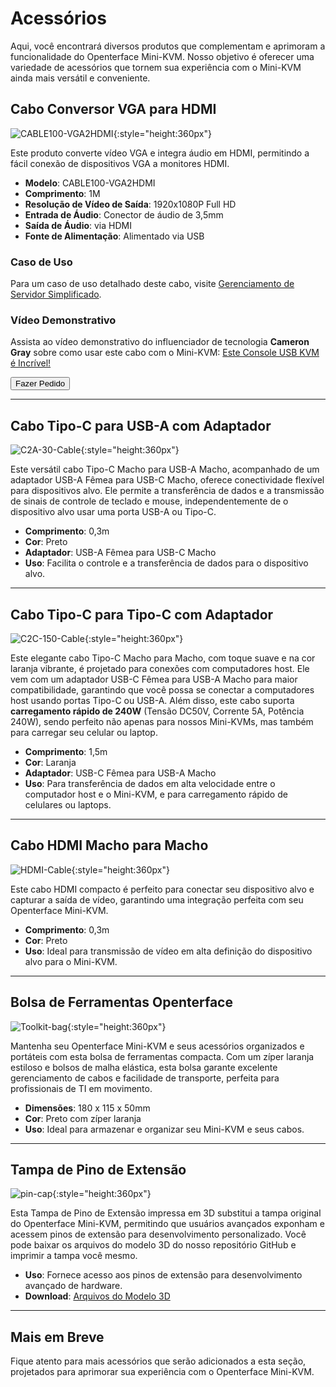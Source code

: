 # Acessórios

Aqui, você encontrará diversos produtos que complementam e aprimoram a funcionalidade do Openterface Mini-KVM. Nosso objetivo é oferecer uma variedade de acessórios que tornem sua experiência com o Mini-KVM ainda mais versátil e conveniente.

## Cabo Conversor VGA para HDMI

![CABLE100-VGA2HDMI](images/product/part/CABLE100-VGA2HDMI-1.jpg){:style="height:360px"}

Este produto converte vídeo VGA e integra áudio em HDMI, permitindo a fácil conexão de dispositivos VGA a monitores HDMI.

- **Modelo**: CABLE100-VGA2HDMI
- **Comprimento**: 1M
- **Resolução de Vídeo de Saída**: 1920x1080P Full HD
- **Entrada de Áudio**: Conector de áudio de 3,5mm
- **Saída de Áudio**: via HDMI
- **Fonte de Alimentação**: Alimentado via USB

### Caso de Uso
Para um caso de uso detalhado deste cabo, visite [Gerenciamento de Servidor Simplificado](/use-cases/#streamlined-server-management).

### Vídeo Demonstrativo
Assista ao vídeo demonstrativo do influenciador de tecnologia **Cameron Gray** sobre como usar este cabo com o Mini-KVM: [Este Console USB KVM é Incrível!](https://youtu.be/xAEQpWyfY-c?si=auB5NtqHVw2C7iIK&t=1693)

<button class="md-button" onclick="window.location.href='https://www.crowdsupply.com/techxartisan/openterface-mini-kvm#products'">Fazer Pedido</button>

---

## Cabo Tipo-C para USB-A com Adaptador

![C2A-30-Cable](images/product/part/OP-04-CABLE30-C2A.jpg){:style="height:360px"}

Este versátil cabo Tipo-C Macho para USB-A Macho, acompanhado de um adaptador USB-A Fêmea para USB-C Macho, oferece conectividade flexível para dispositivos alvo. Ele permite a transferência de dados e a transmissão de sinais de controle de teclado e mouse, independentemente de o dispositivo alvo usar uma porta USB-A ou Tipo-C.

- **Comprimento**: 0,3m
- **Cor**: Preto
- **Adaptador**: USB-A Fêmea para USB-C Macho
- **Uso**: Facilita o controle e a transferência de dados para o dispositivo alvo.

---

## Cabo Tipo-C para Tipo-C com Adaptador

![C2C-150-Cable](images/product/part/OP-05-CABLE150-C2C.jpg){:style="height:360px"}

Este elegante cabo Tipo-C Macho para Macho, com toque suave e na cor laranja vibrante, é projetado para conexões com computadores host. Ele vem com um adaptador USB-C Fêmea para USB-A Macho para maior compatibilidade, garantindo que você possa se conectar a computadores host usando portas Tipo-C ou USB-A. Além disso, este cabo suporta **carregamento rápido de 240W** (Tensão DC50V, Corrente 5A, Potência 240W), sendo perfeito não apenas para nossos Mini-KVMs, mas também para carregar seu celular ou laptop.

- **Comprimento**: 1,5m
- **Cor**: Laranja
- **Adaptador**: USB-C Fêmea para USB-A Macho
- **Uso**: Para transferência de dados em alta velocidade entre o computador host e o Mini-KVM, e para carregamento rápido de celulares ou laptops.

---

## Cabo HDMI Macho para Macho

![HDMI-Cable](images/product/part/OP-03-CABLE30-HDMI.jpg){:style="height:360px"}

Este cabo HDMI compacto é perfeito para conectar seu dispositivo alvo e capturar a saída de vídeo, garantindo uma integração perfeita com seu Openterface Mini-KVM.

- **Comprimento**: 0,3m
- **Cor**: Preto
- **Uso**: Ideal para transmissão de vídeo em alta definição do dispositivo alvo para o Mini-KVM.

---

## Bolsa de Ferramentas Openterface

![Toolkit-bag](images/product/part/OP-06-BAG-TOOLKIT.jpg){:style="height:360px"}

Mantenha seu Openterface Mini-KVM e seus acessórios organizados e portáteis com esta bolsa de ferramentas compacta. Com um zíper laranja estiloso e bolsos de malha elástica, esta bolsa garante excelente gerenciamento de cabos e facilidade de transporte, perfeita para profissionais de TI em movimento.

- **Dimensões**: 180 x 115 x 50mm
- **Cor**: Preto com zíper laranja
- **Uso**: Ideal para armazenar e organizar seu Mini-KVM e seus cabos.

---

## Tampa de Pino de Extensão

![pin-cap](images/product/part/pin-cap.jpg){:style="height:360px"}

Esta Tampa de Pino de Extensão impressa em 3D substitui a tampa original do Openterface Mini-KVM, permitindo que usuários avançados exponham e acessem pinos de extensão para desenvolvimento personalizado. Você pode baixar os arquivos do modelo 3D do nosso repositório GitHub e imprimir a tampa você mesmo.

- **Uso**: Fornece acesso aos pinos de extensão para desenvolvimento avançado de hardware.
- **Download**: [Arquivos do Modelo 3D](https://github.com/TechxArtisanStudio/Openterface_Mini-KVM_Hardware/tree/main/models)

---

## Mais em Breve

Fique atento para mais acessórios que serão adicionados a esta seção, projetados para aprimorar sua experiência com o Openterface Mini-KVM.